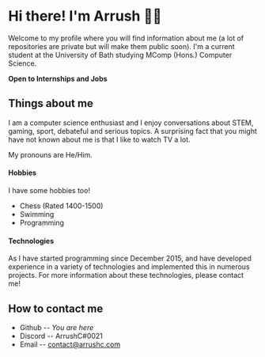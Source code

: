 <!-- **ArrushC/ArrushC** is a ✨ _special_ ✨ repository because its `README.md` (this file) appears on your GitHub profile.-->
# Hi there! I'm Arrush 👨‍💻
Welcome to my profile where you will find information about me (a lot of repositories are private but will make them public soon). I'm a current student at the University of Bath studying MComp (Hons.) Computer Science.

**Open to Internships and Jobs**

## Things about me
I am a computer science enthusiast and I enjoy conversations about STEM, gaming, sport, debateful and serious topics. A surprising fact that you might have not known about me is that I like to watch TV a lot.

My pronouns are He/Him.

#### Hobbies
I have some hobbies too!
- Chess (Rated 1400-1500)
- Swimming
- Programming

#### Technologies
As I have started programming since December 2015, and have developed experience in a variety of technologies and implemented this in numerous projects. For more information about these technologies, please contact me! 

## How to contact me
- Github -- *You are here*
- Discord -- ArrushC#0021
- Email -- contact@arrushc.com
